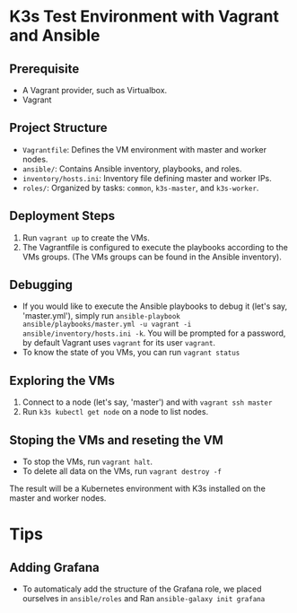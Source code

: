 # K3s Test Environment with Vagrant and Ansible

## Prerequisite

- A Vagrant provider, such as Virtualbox.
- Vagrant

## Project Structure

- `Vagrantfile`: Defines the VM environment with master and worker nodes.
- `ansible/`: Contains Ansible inventory, playbooks, and roles.
- `inventory/hosts.ini`: Inventory file defining master and worker IPs.
- `roles/`: Organized by tasks: `common`, `k3s-master`, and `k3s-worker`.

## Deployment Steps

1. Run `vagrant up` to create the VMs.
2. The Vagrantfile is configured to execute the playbooks according to the VMs groups.
(The VMs groups can be found in the Ansible inventory).

## Debugging

- If you would like to execute the Ansible playbooks to debug it (let's say, 'master.yml'), simply run
`ansible-playbook ansible/playbooks/master.yml -u vagrant -i ansible/inventory/hosts.ini -k`.
You will be prompted for a password, by default Vagrant uses `vagrant` for its user `vagrant`.
- To know the state of you VMs, you can run `vagrant status`

## Exploring the VMs

1. Connect to a node (let's say, 'master') and with `vagrant ssh master`
2. Run `k3s kubectl get node` on a node to list nodes.

## Stoping the VMs and reseting the VM

- To stop the VMs, run `vagrant halt`.
- To delete all data on the VMs, run `vagrant destroy -f`

The result will be a Kubernetes environment with K3s installed on the master and worker nodes.

# Tips
## Adding Grafana

- To automaticaly add the structure of the Grafana role, we placed ourselves in `ansible/roles` and Ran `ansible-galaxy init grafana`
